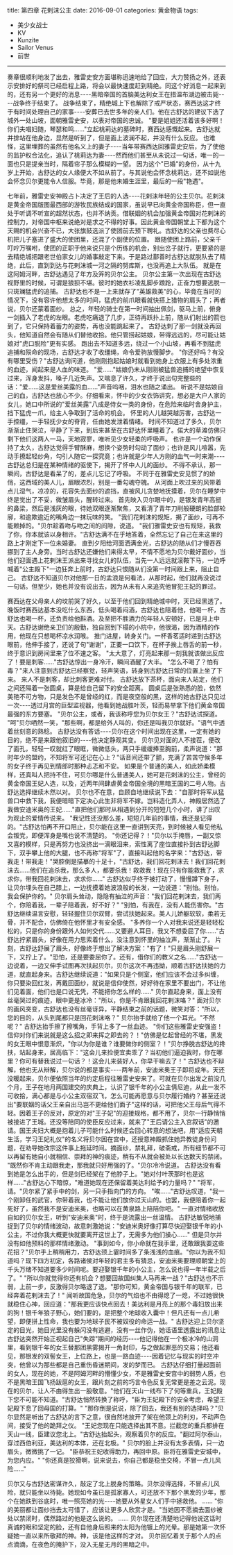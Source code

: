 title: 第四章 花剌沫公主
date: 2016-09-01
categories: 黄金物语
tags:
- 美少女战士
- KV
- Kunzite
- Sailor Venus
- 前世
---

奏章很顺利地发了出去，雅雷史安方面堪称迅速地给了回应，大力赞扬之外，还表示安排好的祭司已经启程上路，将会以最快速度赶到精绝。同这个好消息一起来到的，还有另一个更好的消息----黑暗帝国的首脑美达利女王在措温布湖边被击毙----战争终于结束了。<!--more-->
战争结束了，精绝城上下也解除了戒严状态，赛西达这才终于有时间处理自己的家事----安葬已去世多年的亲人们。他在古舒达的建议下选了城外一处山坡，面朝雅雷史安，以表对帝国的忠诚。
"要是姐姐还活着该多好啊！你们夫唱妇随，琴瑟和鸣……"立起桃莉达的墓碑时，赛西达感慨起来。古舒达就并排站在他身边，显然是听到了，但是面上波澜不起，并没有什么反应。
也难怪，这里埋葬的虽然有他名义上的妻子----当年带赛西达回雅雷史安后，为了使他的监护权合法化，追认了桃莉达为妻----然而他们甚至从未说过一句话，唯一的一面也只是提亲当时，隔着帘子那么模糊的一望。
因为这个"已婚"的身份，从十九岁上开始，古舒达的女人缘便大不如从前了。与其说他会怀念桃莉达，还不如说他会怀念贝尔更能令人信服。毕竟，那是他未婚生涯里，最后的一段"艳遇"。

七年前，雅雷史安神殿占卜决定了王后的人选----花剌沫年轻的公主贝尔。花剌沫是黄金帝国版图最西部的游牧民族结成的国家，虽说早已向黄金帝国称臣，但一直处于听调不听宣的超然状态，也并不纳贡。借联姻的机会加强黄金帝国对花剌沫的控制力，对帝国中枢来说绝对是求之不得的好事。因此黄金帝国朝堂上下都为这个天赐的机会兴奋不已，大张旗鼓选派了使团前去预下聘礼。古舒达的父亲也费尽心机把儿子塞进了盛大的使团里，还混了个副使的位置。
跟随使团上路前，父亲千叮咛万嘱咐，使团的正职于他来说只是个历练的机会，别出岔子就行，更要紧的是去精绝城把跟老世伯家女儿的婚事敲定下来。于是路过鄯善时古舒达就脱队去了精绝，此后，直到到达与花剌沫城一河之隔的努库斯，也没再追上大队伍。
就是在这阿姆河畔，古舒达遇见了年方及笄的贝尔公主。
贝尔公主第一次出现在古舒达视野里的时候，可谓是狼狈不堪。彼时的她衣衫凌乱脚步踉跄，正奋力想要逃脱一只斑斓猛虎的追捕。
古舒达也不是一上来就存了"英雄救美"的心，毕竟在当时的情况下，没有容许他想太多的时间，猛虎的前爪眼看就快搭上猎物的肩头了；再者说，贝尔还蒙着面纱。
总之，年轻的骑士在第一时间抽出佩剑，驱马上前，俯身一剑插入了老虎的左眼。老虎吃痛退了几步，正待再跃扑上前，随从们射出的箭也到了，它只保持着蓄力的姿势，再也没能跳起来了。
古舒达刺了那一剑就没再回头，他知道自然会有随从们替他收拾。他只管捞起姑娘，带得远远的，尽可能让姑娘对"虎口脱险"更有实感。
跑出去不知道多远，绕过一个小山坡，再看不到猛虎追捕和殒命的现场，古舒达才收了收缰绳，命令爱驹放慢脚步。
"你还好吗？有没有哪里受伤？"古舒达询问道，他刚刚抱起姑娘时就看到她身上衣服上有多处浓重的血迹，闻起来是人血的味道。
"爱……"姑娘仍未从刚刚被猛兽追捕的绝望中恢复过来，浑身发抖，嗓子几近失声。又喘息了许久，才终于说出句完整些的话："爱……这是爱丝美露的血……"声音呜咽，泪水也随之涌出。
听说不是姑娘自己的血，古舒达也放心不少。仔细看来，怀中的少女衣饰讲究，想必是大户人家的女儿，她口中所说的"爱丝美露"八成是侍女一类的身份，在危险来临时舍身护主，挡下猛虎一爪，给主人争取到了活命的机会。
怀里的人儿越哭越厉害，古舒达一手控缰，一手轻抚少女的脊背，任由她发泄着情绪。
时间不知道过了多久，贝尔渐渐止住哭泣，平静了下来，到后来甚至在古舒达怀里睡着了。偌大的草滩仿佛只剩下他们这两人一马，天地寂寥，唯听见少女轻柔的呼吸声。
也许是一个动作保持了太久，古舒达觉得手臂酥麻，想换个姿势时勾动了面纱；也许是风儿喧嚣，先动手撩起轻纱角，勾引人随它一探究竟；也许就是少年人方刚的血气一时来潮----古舒达总归是在某种情绪的驱使下，揭开了怀中人儿的面纱。
不得不承认，那一瞬间，古舒达是看呆了的，差点儿忘记了呼吸。
不同于在雅雷史安见惯了的娇俏，这西域的美人儿，眉眼浓烈，别是一番勾魂夺魄。
从河面上吹过来的风带着点儿湿气，凉凉的，花容失去面纱的遮挡，直被风儿贪婪地抚摸着，贝尔在睡梦中终是觉出了不妥，微皱眉头，醒转过来。
首先映入贝尔眼中的，是银发青年高挺的鼻梁，然后是浅灰的眼，待她双眼逐渐聚焦，又看清了青年刀削般硬朗的脸部轮廓，和逾欺逾近的嘴角边一抹玩味的笑。
"我们花剌沫的规矩，揭了面纱，可再不能赖掉的。"贝尔趁着吻与吻之间的间隙，说道。
"我们雅雷史安也有规矩，我救了你，你本就该以身相许。"古舒达满不在乎地答着，全然忘记了自己在来这里的路上才刚定下一位未婚妻。
直到夕阳给河面洒满金光，古舒达的随从们才慢吞吞挪到了主人身旁。当时古舒达还嫌他们来得太早，不情不愿地为贝尔戴好面纱，当他们迎面遇上花剌沫王派出来寻找女儿的队伍，当先一人远远就滚鞍下马，一边呼喊着"公主殿下"一边狂奔上前时，古舒达只恨随从们没第一时间跟上来，阻止自己。
古舒达不知道贝尔对他那一日的孟浪是何看法，从那时起，他们就再没说过一句话。但至少，她也并没有说出去，因为从未有人来追究他冒犯王妃的罪过。

赛西达在父母亲人的坟前哭了好久，以至于他们回到精绝城中时，天已经黑透了。晚饭时赛西达基本没吃什么东西，低头喝着闷酒，古舒达也陪着他，他喝一杯，古舒达也喝一杯，还负责给他斟酒。及至把不胜酒力的年轻人安顿好，已是月上中天。古舒达谢绝亲卫们的殷勤，独自回到下榻的小院中，他很渴，因为酒精的作用，他现在只想喝杯凉水润喉。
推门进屋，转身关门。一杯香茗适时递到古舒达眼前，他伸手接了，还说了句"谢谢"，正要一口饮下，在杯子挨上唇舌的前一秒，终于意识到房间里来了位不速之客。
"太大意了，灯亮起来那一刻我就该做出反应了！要是刺客……"古舒达惊出一身冷汗，瞬间酒醒了大半。
"怎么不喝了？怕有毒？"来人注意到古舒达已经察觉，轻声笑语，转身到古舒达日常的位置上坐了下来。
来人不是刺客，却比刺客更难对付。
古舒达放下茶杯，面向来人站定，他们之间还隔着一张圆桌，算是给自己留下的安全距离。
圆桌后是张熟悉的脸，依然美艳不可方物，只是发色不是曾经的红，而是夜空般的黑，这样的她古舒达只见过一次----透过月宫的巨型监视器，他看到她战胜叶茨，轻而易举拿下他们黄金帝国最强的东方要塞。
"贝尔公主，或者，我该称呼您为贝尔女王？"古舒达试探道。
"呵"贝尔哂然一笑，"那些啊，都是给外人叫的，你还是叫我贝尔就好。"语气中透着丝刻意的熟稔。
古舒达没有答话----贝尔在这个时间出现在这里，一定有她的目的，绝不是来跟他叙旧的----他决定静观其变。
贝尔见对面的人不接茬，便改了面孔，轻轻一叹就红了眼眶，微微低头，两只手缓缓捧至胸前，柔声说道："那时年少的盟约，不知将军可还记在心上？"话音间还带了颤，充满了苦苦守候多年的女子终于再见到情郎时那种忐忑和不安。
如果是个普通的美人，如此娇柔模样，还真叫人把持不住，可贝尔哪是什么普通美人，她可是花剌沫的公主，曾经的黄金帝国王妃人选，以及，近两年间肆虐黄金帝国全境的黑暗王国的二号人物。古舒达选择继续木然以对。
贝尔也不在意，自顾自地继续说下去："自那时将军从猛兽口中救下我，我便暗暗下定决心此生非将军不嫁。岂料造化弄人，神殿居然选了我做安迪米奥的王妃……"直把他们那时从相遇到分开的短短几个小时，讲了出叹为观止的爱情传说来。
"我记性还没那么差，短短几年前的事情，我还是记得的。"古舒达怕再不开口阻止，贝尔能在这里一直讲到天亮，到时候被人看见他私会叛党，即便浑身是嘴也说不清楚的。
"你还记得？！"贝尔以手掩唇，一副又惊又喜的模样，只是再努力也没挤出一滴眼泪来，索性离了座位直接扑到古舒达脚下，双手攀上他的大腿，也不再称"将军"了，直接叫起他的名字来："古舒达，带我走！带我走！"哭腔倒是描摹的十足十，"古舒达，我们回花剌沫去！我们回花剌沫去……他们在追杀我，那么多人，都要杀我！救救我！现在只有你能救我了，求求你，带我回花剌沫去，求求你……"
古舒达似乎终于被打动了，慢慢蹲下身子，让贝尔埋头在自己膝上，一边抚摸着她波浪般的长发，一边说道："别怕。别怕，我会保护你的。"
贝尔肩头耸动，隐隐有抽泣的声音："我们回花剌沫去，我们两个，你陪着我，一辈子陪着我，好不好？"
"别怕，有我在，没有人能伤害你。"古舒达继续温言安慰，轻轻握住贝尔双臂，尝试扶她起来。美人儿娇躯软软，柔若无骨，并不配合，仿佛倚在他怀里才有安全感。
"多养你一个人对我来说还是轻轻松松的，只是你的身份跟外人如何交代……又要避人耳目，我又不想委屈了你……"古舒达拧紧眉头，好像在用力思索着什么，没注意到怀里的抽泣声，渐渐止了。
片刻，古舒达舒展了眉头，好像终于想出了解决方案："有了！"只是眉头刚舒展一下，又拧上了。"恐怕，还是要委屈你了。还有，借你们的教义之名……"古舒达一边说着，一边又伸手试图再次扶起贝尔，贝尔这次不再违拗，顺着古舒达扶她的力道，就直起身来。古舒达继续说道："如果只是个侧室，他们应该不会过多纠缠，你只要染回红发，再戴回面纱，就说是信仰使然，好好待在家里不要出门，不让他们见着面，他们也是口说无凭，不能把你怎么样的……"
贝尔直起身来，面上没有丝毫哭过的痕迹，眼中更是冰冷："所以，你是不肯跟我回花剌沫咯？"
面对贝尔的画风突变，古舒达也没有丝毫讶异，平静结束之前的话题，微笑对答："所以，您的目的，从头到尾都只是回花剌沫咯？"
贝尔抬手就给了他一个耳光。"不然呢？"
古舒达抬手擦了擦嘴角，手背上多了一丝血迹。
"你们这些雅雷史安强盗！信仰对你们来说就是这么招之即来挥之即去的？！"仿佛是忆起曾经的不堪，黑发的女王眼中恨意渐炽，"你以为你是谁？谁要做你的侧室？！"贝尔挣脱古舒达的搀扶，站起身来，居高临下："这会儿来捡便宜卖乖了？当初他们逼迫我时，你在哪里？你可有替我说过一句话？！这会儿来装好人，你早干嘛去了！"
古舒达也不辩解，他也无从辩解，贝尔说的都是事实----两年前，安迪米奥王子即将成年。天还没暖起来，贝尔便依照当年的约定启程往雅雷史安来了。可就在贝尔出发之前没几个月，王子在地月两国建交的庆典上，认识了银千年的小公主倩尼迪，从此一发不可收拾，满心都是与小公主双宿双飞，怎么可能再愿意与贝尔履行婚约？甚至还说出"要联姻的话父王亲自出马岂不更给他们面子"这样的话，可把他父王母后气得不轻。因着王子的反对，原定的对"王子妃"的迎接规格，都不用了，贝尔一行静悄悄被接进了王城。还没等陪同的使臣反应过来，就来了"王后请公主入宫叙话"的邀请。国王夫妇大概是抱着儿子可能什么时候还会回心转意的想法吧，用"适应天朝生活，学习王妃礼仪"的名义将贝尔困在宫中，还授意神殿抓住她异教徒身份问题，在劝导她改宗这件事上拖延时间。摘面纱，禁礼拜，破斋戒，所有细节都不可以再留有她自小就相信、崇拜的神的痕迹，稍有不从就会被处以长达数天的禁闭。
"既然你不肯主动跟我走，那我就只好用强的了。"贝尔冷冷说道。
古舒达没有看到她是怎么出手的，但是剑已经架在了他脖子上。"她对付叶茨那时也是这样……"古舒达心下暗惊，"难道她现在还保留着美达利给予的力量吗？"
"将军，请。"贝尔紧了紧手中的剑，另一只手指向门的方向。
"唉……"古舒达叹道，"我一个刚卸任的武官，你带着我，也不能让他们放你过天山的。也罢，我便陪着你一起死好了，虽然我不是安迪米奥，也略可以在黄泉路上陪陪你吧。"
一直对情绪收放自如的贝尔女王，听到"安迪米奥"时，终于是流露出一丝温情。
古舒达敏锐地捕捉到了贝尔的情绪波动，故意刺激她说："安迪米奥好像打算尽快迎娶银千年的小公主，不过你我大概更快就要离开这世上了，无需多为他们操心……"
但是贝尔并没有如他预料的那样情绪激动。
"事到如今，你小命就在我手里，还敢跟我耍这些花招？"贝尔手上稍稍用力，古舒达颈上霎时间多了条浅浅的血痕。"你以为我不知道吗？现下四方初定，各路诸侯对年轻的君主多有猜忌，安迪米奥要理顺朝堂上的千头万绪不知道要多少时间呢。要迎娶银千年的小公主，怎么说也得一年半载之后了。"
"所以你就觉得你还有机会？想要回故国纠集人马再来一战？"古舒达也不示弱，上前一步，反激得贝尔略退了退。"那你可知，黄金帝国与银千年的联军，已经奔着花剌沫去了！"
闻听故国危急，贝尔的气焰也不由得熄了一熄，不过她很快就稳住心神，回应道："那我更应该快点回去！美达利是月亮上的那个毒妇放出来的狗！银千年狼子野心，她们要的，是把整个地球收入囊中！但凡还有一点儿希望，即便拼上性命，我也要为地球子民不被奴役的命运一战。"
古舒达迎上贝尔坚定的目光，她目光里没有躲闪没有逃避，没有一丝作伪，她话语里透露出的讯息让古舒达突然开始正视起自己"失踪"期间的经历----他记得他在一个极冰冷的山洞里，看到银千年的女王替那团黑雾揭开一角封印，与之做起罪恶的交易；他还看见，那银发的双髻女王，上位路上，也是一路血迹----因着记忆与现实的时空冲突，他曾以为那些都是自己重伤昏迷期间，发的梦而已。
古舒达仔细打量起面前的女人，现在的她，不是阿姆河畔的懵懂少女，不是雅雷史安宫中的弱势人质，也不是黑暗王国飞扬跋扈的女王，跟片刻之前的巧言令色反复无常更是差之云泥。现在的贝尔，让人不由得生出一股敬意。"他们在天山一线布下了何等重兵，王妃殿下您不可能不知道。"古舒达悄然转换了称呼，"臣为王妃殿下的安全考虑，希望王妃殿下息了回母国的打算。"
"那你倒是说说，除了回去，我还有别的选择吗？"贝尔显然是听出了古舒达的言下之意，很自然地放开了架在他颈上的利刃，不动声色间，接受了他的跪拜之仪。
"王妃您现在只能选择出其不意。拦截您的重兵都排在天山一线，臣建议您北上。"古舒达抬起头，观察着贝尔的反应。"翻过阿尔泰山，穿过西伯利亚，美达利的本体，还在北极。"
贝尔的脸上并没有太多表情，只一边眉头，微微挑了一记。
"臣恭祝王妃收得助力，再回中原。臣将在雅雷史安城中，为您内应。"
"你还真是狡猾啊，说来说去，你自己都是稳坐交椅，不冒一点儿风险……"

贝尔又与古舒达密谋许久，敲定了北上脱身的策略。贝尔没得选择，不冒点儿风险，就只能坐以待毙。她现如今虽已是孤家寡人，可还放不下那个黑发的少年，那个在她跌到谷底时，唯一照亮她的光----她要从外星女人们手中拯救他。
……
"你的美丽都让面纱挡去太可惜了，应该让更多人欣赏才是。"当她因不愿摘去面纱被处以禁闭时，偶然路过的他是这么说的。
……
贝尔现在还清楚地记得他说这话时真诚的眼和坚定的脸，还有自他身后照来的太阳为他镀上的光晕。那是她第一次怀疑她一直以来所敬拜的神。神，该是他这样的才对。
贝尔回忆着关于那个人的点点滴滴，在夜色的掩护下，没入无星无月的黑暗之中。